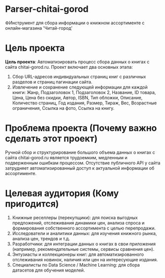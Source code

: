 # Parser-chitai-gorod
⚙️Инструмент для сбора информации о книжном ассортименте с онлайн-магазина 'Читай-город'

# Цель проекта
**Цель проекта**: Автоматизировать процесс сбора данных о книгах с сайта chitai-gorod.ru. Проект включает два основных этапа:
1. Сбор URL-адресов индивидуальных страниц книг с различных разделов и страниц пагинации сайта.
2. Извлечение и сохранение следующей информации для каждой книги: Жанр, Подзаголовок 1, Подзаголовок 2, Название, ID товара, Цена, Цена без скидки, Автор, ISBN, Тип обложки, Описание, Количество страниц, Год издания, Размер, Тираж, Вес, Возрастные ограничения, Ссылка на фото, Ссылка на книгу.

# Проблема проекта (Почему важно сделать этот проект)
Ручной сбор и структурирование большого объема данных о книгах с сайта chitai-gorod.ru является трудоемким, медленным и подверженным ошибкам процессом. Отсутствие публичного API у сайта затрудняет автоматизированный доступ к актуальной информации об ассортименте.

# Целевая аудитория (Кому пригодится)
1. Книжные реселлеры (перекупщики): для поиска выгодных предложений, отслеживания динамики цен, анализа спроса и формирования собственного ассортимента с целью перепродажи.
2. Исследователи и аналитики данных: для изучения книжного рынка, анализа цен, трендов и т.д.
3. Разработчики: для интеграции данных о книгах в свои приложения (например, рекомендательные системы, сервисы сравнения цен).
4. Энтузиасты и коллекционеры книг: для автоматизированного отслеживания новинок, наличия или цен на интересующие издания.
5. Специалисты по Data Science / Machine Learning: для сбора датасетов для обучения моделей.
